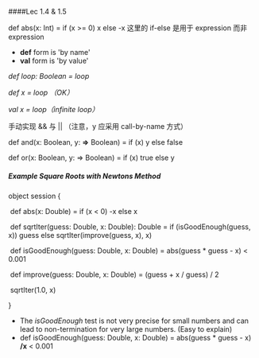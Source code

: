 ####Lec 1.4 & 1.5

def abs(x: Int) = if (x >= 0) x else -x   这里的 if-else 是用于 expression 而非 expression

- **def** form is 'by name'
- **val** form is 'by value'



*def loop: Boolean = loop*

*def x = loop （OK）*

*val x = loop（infinite loop）*

 

手动实现 && 与 || （注意，y 应采用 call-by-name 方式）

def and(x: Boolean, y: **=>** Boolean) = if (x) y else false

def or(x: Boolean, y: => Boolean) = if (x) true else y



##### Example Square Roots with Newtons Method

object session {

​	def abs(x: Double) = if (x < 0) -x else x

​	def sqrtIter(guess: Double, x: Double): Double = if (isGoodEnough(guess, x)) guess else sqrtIter(improve(guess, x), x)

​	def isGoodEnough(guess: Double, x: Double) = abs(guess * guess - x) < 0.001

​	def improve(guess: Double, x: Double) = (guess + x / guess) / 2

​	sqrtIter(1.0, x)

}

- The *isGoodEnough* test is not very precise for small numbers and can lead to non-termination for very large numbers. (Easy to explain)
- def isGoodEnough(guess: Double, x: Double) = abs(guess * guess - x)  **/x** < 0.001

